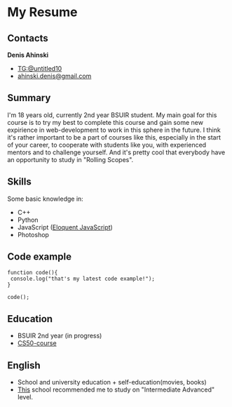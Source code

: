 # My Resume

## Contacts
**Denis Ahinski**
* [TG:@untitled10](t.me/untitled10)
* ahinski.denis@gmail.com
## Summary
 I'm 18 years old, currently 2nd year BSUIR student. My main goal for this course is to try my
 best to complete this course and gain some new expirience in web-development to work in this sphere in the future. 
 I think it's rather important to be a part of courses like this, especially in the start of your career, 
 to cooperate with students like you, with experienced mentors and to challenge yourself.
 And it's pretty cool that everybody have an opportunity to study in "Rolling Scopes".
## Skills 
Some basic knowledge in:
* C++
* Python
* JavaScript ([Eloquent JavaScript](https://eloquentjavascript.net/))
* Photoshop
## Code example
```
function code(){  
 console.log("that's my latest code example!");  
}  

code();
```
## Education
* BSUIR 2nd year (in progress)
* [CS50-course](https://www.youtube.com/user/cs50tv)
## English
* School and university education + self-education(movies, books)
* [This](https://test.str.by/) school recommended me to study on "Intermediate Advanced" level.
